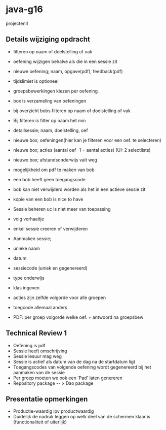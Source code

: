 # java-g16
projectenII

## Details wijziging opdracht

* filteren op naam of doelstelling of vak
* oefening wijzigen behalve als die in een sessie zit
* nieuwe oefening; naam, opgave(pdf), feedback(pdf)
* tijdslimiet is optioneel
* groepsbewerkingen kiezen per oefening
* box is verzameling van oefeningen
* bij overzicht bobs filteren op naam of doelstelling of vak
* Bij filteren is filter op naam het min
* detailsessie; naam, doelstelling, oef

* nieuwe box; oefeningen(hier kan je filteren voor een oef. te selecteren)
* nieuwe box; acties (aantal oef -1 = aantal acties) (UI: 2 selectlists)
* nieuwe box; afstandsonderwijs valt weg
* mogelijkheid om pdf te maken van bob
* een bob heeft geen toegangscode
* bob kan niet verwijderd worden als het in een actieve sessie zit
* kopie van een bob is nice to have

* Sessie beheren uc is niet meer van toepassing
* volg verhaaltje
* enkel sessie creeren of verwijderen
* Aanmaken sessie;
* unieke naam
* datum 
* sessiecode (uniek en gegenereerd)
* type onderwijs
* klas ingeven
* acties zijn zelfde volgorde voor alle groepen
* toegcode allemaal anders
* PDF: per groep volgorde welke oef. + antwoord na groepsbew

## Technical Review 1
* Oefening is pdf 
* Sessie heeft omschrijving
* Sessie lesuur mag weg
* Sessie is actief als datum van de dag na de startdatum ligt
* Toegangscodes van volgende oefening wordt gegenereerd bij het aanmaken van de sessie
* Per groep moeten we ook een 'Pad' laten genereren 
* Repository  package -- > Dao package

## Presentatie opmerkingen
* Productie-waardig ipv productwaardig
* Duidelijk de nadruk leggen op welk deel van de schermen klaar is (functionaliteit of uiterlijk)
